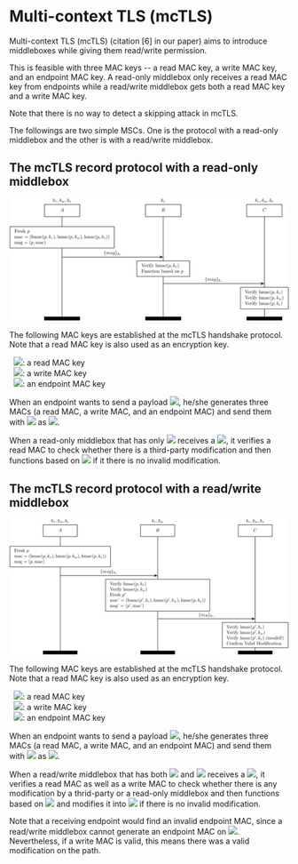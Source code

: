 Multi-context TLS (mcTLS)
=========================

Multi-context TLS (mcTLS) (citation [6] in our paper) aims to introduce 
middleboxes while giving them read/write permission.

This is feasible with three MAC keys -- a read MAC key, a write MAC key, and an
endpoint MAC key. A read-only middlebox only receives a read MAC key from
endpoints while a read/write middlebox gets both a read MAC key and a write MAC
key.

Note that there is no way to detect a skipping attack in mcTLS.


The followings are two simple MSCs. One is the protocol with a read-only
middlebox and the other is with a read/write middlebox.

The mcTLS record protocol with a read-only middlebox
----------------------------------------------------
<img src="mctls_record_reader.jpg"></img>

The following MAC keys are established at the mcTLS handshake protocol.
Note that a read MAC key is also used as an encryption key.

&nbsp;&nbsp;<img src="https://latex.codecogs.com/gif.latex?k_r"/>:
a read MAC key<br>
&nbsp;&nbsp;<img src="https://latex.codecogs.com/gif.latex?k_w"/>:
a write MAC key<br>
&nbsp;&nbsp;<img src="https://latex.codecogs.com/gif.latex?k_e"/>:
an endpoint MAC key<br>

When an endpoint wants to send a payload <img
src="https://latex.codecogs.com/gif.latex?p"/>,
he/she generates three MACs (a read MAC, a write MAC, and an endpoint MAC) and
send them with <img src="https://latex.codecogs.com/gif.latex?p" /> as <img
src="https://latex.codecogs.com/gif.latex?msg" />.

When a read-only middlebox that has only <img
src="https://latex.codecogs.com/gif.latex?k_r" /> receives a <img
src="https://latex.codecogs.com/gif.latex?msg" />,
it verifies a read MAC to check whether there is a third-party modification and 
then functions based on <img src="https://latex.codecogs.com/gif.latex?p" /> if
it there is no invalid modification.


The mcTLS record protocol with a read/write middlebox
-----------------------------------------------------
<img src="mctls_record_writer.jpg"></img>

The following MAC keys are established at the mcTLS handshake protocol.
Note that a read MAC key is also used as an encryption key.

&nbsp;&nbsp;<img src="https://latex.codecogs.com/gif.latex?k_r"/>:
a read MAC key<br>
&nbsp;&nbsp;<img src="https://latex.codecogs.com/gif.latex?k_w"/>:
a write MAC key<br>
&nbsp;&nbsp;<img src="https://latex.codecogs.com/gif.latex?k_e"/>:
an endpoint MAC key<br>

When an endpoint wants to send a payload <img
src="https://latex.codecogs.com/gif.latex?p"/>,
he/she generates three MACs (a read MAC, a write MAC, and an endpoint MAC) and
send them with <img src="https://latex.codecogs.com/gif.latex?p" /> as <img
src="https://latex.codecogs.com/gif.latex?msg" />.

When a read/write middlebox that has both <img
src="https://latex.codecogs.com/gif.latex?k_r" /> and <img
src="https://latex.codecogs.com/gif.latex?k_w" /> receives a <img
src="https://latex.codecogs.com/gif.latex?msg" />,
it verifies a read MAC as well as a write MAC to check whether there is any 
modification by a thrid-party or a read-only middlebox and 
then functions based on <img src="https://latex.codecogs.com/gif.latex?p" />
and modifies it into <img src="https://latex.codecogs.com/gif.latex?p'" /> if
there is no invalid modification.

Note that a receiving endpoint would find an invalid endpoint MAC, since
a read/write middlebox cannot generate an endpoint MAC on <img
src="https://latex.codecogs.com/gif.latex?p'" />. Nevertheless, if a write MAC is
valid, this means there was a valid modification on the path.
